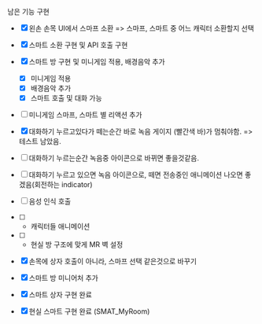 남은 기능 구현
- [x] 왼손 손목 UI에서 스마프 소환 => 스마프, 스마트 중 어느 캐릭터 소환할지 선택
- [x] 스마트 소환 구현 및 API 호출 구현
- [x] 스마트 방 구현 및 미니게임 적용, 배경음악 추가
	- [x] 미니게임 적용
	- [x] 배경음악 추가
	- [x] 스마트 호출 및 대화 가능
- [ ] 미니게임 스마프, 스마트 별 리액션 추가
- [x] 대화하기 누르고있다가 떼는순간 바로 녹음 게이지 (빨간색 바)가 멈춰야함. => 테스트 남았음.
- [ ] 대화하기 누르는순간 녹음중 아이콘으로 바뀌면 좋을것같음. 
- [ ] 대화하기 누르고 있으면 녹음 아이콘으로, 떼면 전송중인 애니메이션 나오면 좋겠음(회전하는 indicator)
- [ ] 음성 인식 호출
- [ ] + 캐릭터들 애니메이션
- [ ] + 현실 방 구조에 맞게 MR 벽 설정
- [x] 손목에 상자 호출이 아니라, 스마프 선택 같은것으로 바꾸기
- [x] 스마트 방 미니어처 추가

- [x] 스마트 상자 구현 완료
- [x] 현실 스마트 구현 완료 (SMAT_MyRoom)